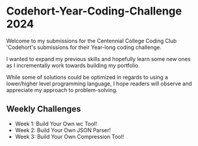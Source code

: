 
# Codehort-Year-Coding-Challenge 2024


Welcome to my submissions for the Centennial College Coding Club 'Codehort's submissions for their Year-long coding challenge.

I wanted to expand my previous skills and hopefully learn some new ones as I incrementally work towards building my portfolio.

While some of solutions could be optimized in regards to using a lower/higher level programming language, I hope readers will observe and appreciate my approach to problem-solving. 






## Weekly Challenges

- Week 1: Build Your Own wc Tool!
- Week 2: Build Your Own JSON Parser!
- Week 3: Build Your Own Compression Tool!


